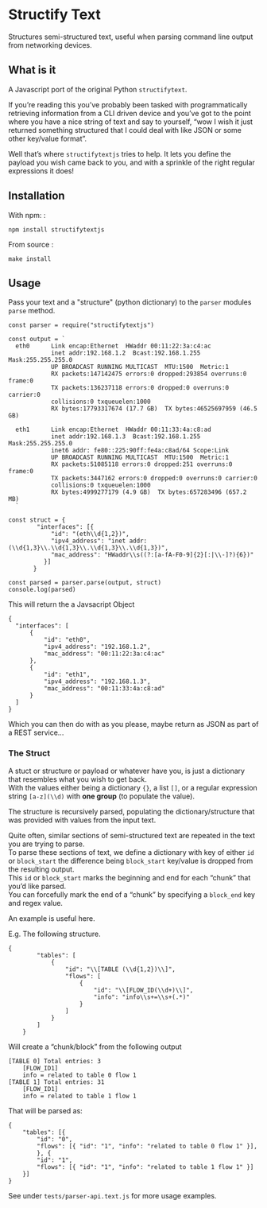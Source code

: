 Structify Text
==============

Structures semi-structured text, useful when parsing command line output
from networking devices.

What is it
----------

A Javascript port of the original Python `structifytext`.

If you’re reading this you’ve probably been tasked with programmatically
retrieving information from a CLI driven device and you’ve got to the
point  
where you have a nice string of text and say to yourself, “wow I wish it
just returned something structured that I could deal with like JSON or
some other key/value format”.

Well that’s where `structifytextjs` tries to help. It lets you define the
payload you wish came back to you, and with a sprinkle of the right
regular expressions it does!

Installation
------------

With npm: :

    npm install structifytextjs

From source :

    make install

Usage
-----

Pass your text and a "structure" (python dictionary) to the `parser`
modules `parse` method.

    const parser = require("structifytextjs")

    const output = `
      eth0      Link encap:Ethernet  HWaddr 00:11:22:3a:c4:ac
                inet addr:192.168.1.2  Bcast:192.168.1.255  Mask:255.255.255.0
                UP BROADCAST RUNNING MULTICAST  MTU:1500  Metric:1
                RX packets:147142475 errors:0 dropped:293854 overruns:0 frame:0
                TX packets:136237118 errors:0 dropped:0 overruns:0 carrier:0
                collisions:0 txqueuelen:1000
                RX bytes:17793317674 (17.7 GB)  TX bytes:46525697959 (46.5 GB)

      eth1      Link encap:Ethernet  HWaddr 00:11:33:4a:c8:ad
                inet addr:192.168.1.3  Bcast:192.168.1.255  Mask:255.255.255.0
                inet6 addr: fe80::225:90ff:fe4a:c8ad/64 Scope:Link
                UP BROADCAST RUNNING MULTICAST  MTU:1500  Metric:1
                RX packets:51085118 errors:0 dropped:251 overruns:0 frame:0
                TX packets:3447162 errors:0 dropped:0 overruns:0 carrier:0
                collisions:0 txqueuelen:1000
                RX bytes:4999277179 (4.9 GB)  TX bytes:657283496 (657.2 MB)
      `

    const struct = {
            "interfaces": [{
                "id": "(eth\\d{1,2})",
                "ipv4_address": "inet addr:(\\d{1,3}\\.\\d{1,3}\\.\\d{1,3}\\.\\d{1,3})",
                "mac_address": "HWaddr\\s((?:[a-fA-F0-9]{2}[:|\\-]?){6})"
              }]
           }

    const parsed = parser.parse(output, struct)
    console.log(parsed)

This will return the a Javsacript Object

    {
      "interfaces": [
          {
              "id": "eth0",
              "ipv4_address": "192.168.1.2",
              "mac_address": "00:11:22:3a:c4:ac"
          },
          {
              "id": "eth1",
              "ipv4_address": "192.168.1.3",
              "mac_address": "00:11:33:4a:c8:ad"
          }
      ]
    }

Which you can then do with as you please, maybe return as JSON as part
of a REST service...

### The Struct

A stuct or structure or payload or whatever have you, is just a
dictionary that resembles what you wish to get back.  
With the values either being a dictionary `{}`, a list `[]`, or a
regular expression string `[a-z](\\d)` with **one group** (to populate
the value).

The structure is recursively parsed, populating the dictionary/structure
that was provided with values from the input text.

Quite often, similar sections of semi-structured text are repeated in
the text you are trying to parse.  
To parse these sections of text, we define a dictionary with key of
either `id` or `block_start` the difference being `block_start`
key/value is dropped from the resulting output.  
This `id` or `block_start` marks the beginning and end for each “chunk”
that you’d like parsed.  
You can forcefully mark the end of a “chunk” by specifying a `block_end`
key and regex value.

An example is useful here.

E.g. The following structure.

    {
            "tables": [
                {
                    "id": "\\[TABLE (\\d{1,2})\\]",
                    "flows": [
                        {
                            "id": "\\[FLOW_ID(\\d+)\\]",
                            "info": "info\\s+=\\s+(.*)"
                        }
                    ]
                }
            ]
        }

Will create a “chunk/block” from the following output

    [TABLE 0] Total entries: 3
        [FLOW_ID1]
        info = related to table 0 flow 1
    [TABLE 1] Total entries: 31
        [FLOW_ID1]
        info = related to table 1 flow 1

That will be parsed as:

    {
        "tables": [{
            "id": "0",
            "flows": [{ "id": "1", "info": "related to table 0 flow 1" }],
            }, {
            "id": "1",
            "flows": [{ "id": "1", "info": "related to table 1 flow 1" }]
        }]
    }

See under `tests/parser-api.text.js` for more usage examples.
